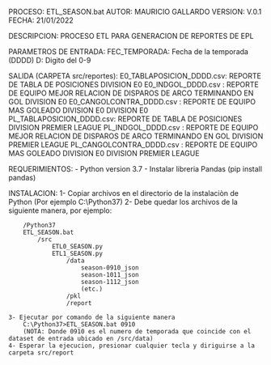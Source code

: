 PROCESO: ETL_SEASON.bat
AUTOR: MAURICIO GALLARDO
VERSION: V.0.1
FECHA: 21/01/2022

DESCRIPCION: PROCESO ETL PARA GENERACION DE REPORTES DE EPL
 
PARAMETROS DE ENTRADA: FEC_TEMPORADA: Fecha de la temporada (DDDD) D: Digito del 0-9

SALIDA (CARPETA src/reportes): 
  E0_TABLAPOSICION_DDDD.csv: REPORTE DE TABLA DE POSICIONES DIVISION E0
  E0_INDGOL_DDDD.csv       : REPORTE DE EQUIPO MEJOR RELACION DE DISPAROS DE ARCO TERMINANDO EN GOL DIVISION E0
  E0_CANGOLCONTRA_DDDD.csv : REPORTE DE EQUIPO MAS GOLEADO DIVISION E0 DIVISION E0  
  PL_TABLAPOSICION_DDDD.csv: REPORTE DE TABLA DE POSICIONES DIVISION PREMIER LEAGUE
  PL_INDGOL_DDDD.csv       : REPORTE DE EQUIPO MEJOR RELACION DE DISPAROS DE ARCO TERMINANDO EN GOL DIVISION PREMIER LEAGUE
  PL_CANGOLCONTRA_DDDD.csv : REPORTE DE EQUIPO MAS GOLEADO DIVISION E0 DIVISION PREMIER LEAGUE     


REQUERIMIENTOS:
	- Python version 3.7
	- Instalar libreria Pandas (pip install pandas)
	
INSTALACION:
	1- Copiar archivos en el directorio de la instalaciòn de Python (Por ejemplo C:\Python37)
	2- Debe quedar los archivos de la siguiente manera, por ejemplo:
		
		/Python37
		ETL_SEASON.bat
			/src
				ETL0_SEASON.py
				ETL1_SEASON.py
					/data
						season-0910_json
						season-1011_json
						season-1112_json
						(etc.)
					/pkl
					/report
		
	3- Ejecutar por comando de la siguiente manera
		C:\Python37>ETL_SEASON.bat 0910
		(NOTA: Donde 0910 es el numero de temporada que coincide con el dataset de entrada ubicado en /src/data)
	4- Esperar la ejecucion, presionar cualquier tecla y diriguirse a la carpeta src/report